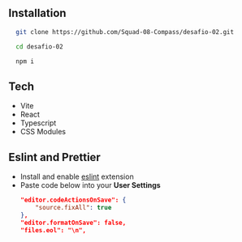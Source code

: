 
## Installation

```bash
  git clone https://github.com/Squad-08-Compass/desafio-02.git
```

```bash
  cd desafio-02
```

```bash
  npm i
```
## Tech

- Vite  
- React
- Typescript
- CSS Modules

## Eslint and Prettier

- Install and enable [eslint](https://marketplace.visualstudio.com/items?itemName=dbaeumer.vscode-eslint) extension
- Paste code below into your **User Settings**
  ```json
  "editor.codeActionsOnSave": {
      "source.fixAll": true
  },
  "editor.formatOnSave": false,
  "files.eol": "\n",
  ```
